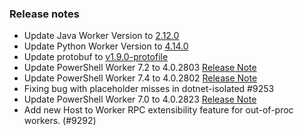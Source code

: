 ### Release notes

<!-- Please add your release notes in the following format:
- My change description (#PR)
-->
- Update Java Worker Version to [2.12.0](https://github.com/Azure/azure-functions-java-worker/releases/tag/2.12.0)
- Update Python Worker Version to [4.14.0](https://github.com/Azure/azure-functions-python-worker/releases/tag/4.14.0)
- Update protobuf to [v1.9.0-protofile](https://github.com/Azure/azure-functions-language-worker-protobuf/releases/tag/v1.9.0-protofile)
- Update PowerShell Worker 7.2 to 4.0.2803 [Release Note](https://github.com/Azure/azure-functions-powershell-worker/releases/tag/v4.0.2803)
- Update PowerShell Worker 7.4 to 4.0.2802 [Release Note](https://github.com/Azure/azure-functions-powershell-worker/releases/tag/v4.0.2802)
- Fixing bug with placeholder misses in dotnet-isolated #9253
- Update PowerShell Worker 7.0 to 4.0.2823 [Release Note](https://github.com/Azure/azure-functions-powershell-worker/releases/tag/v4.0.2823)
- Add new Host to Worker RPC extensibility feature for out-of-proc workers. (#9292)
